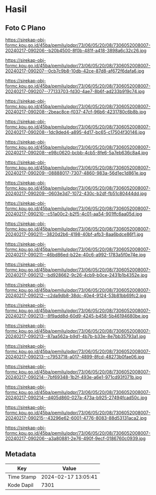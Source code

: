 # Hasil

## Foto C Plano

https://sirekap-obj-formc.kpu.go.id/45ba/pemilu/pdpr/73/06/05/20/08/7306052008007-20240217-090206--b20b4500-8f0b-481f-a418-3898a6c32c26.jpg

https://sirekap-obj-formc.kpu.go.id/45ba/pemilu/pdpr/73/06/05/20/08/7306052008007-20240217-090207--0cb7c9b8-10db-42ce-87d8-af672f6dafa6.jpg

https://sirekap-obj-formc.kpu.go.id/45ba/pemilu/pdpr/73/06/05/20/08/7306052008007-20240217-090207--77133703-fd30-4ae7-8b6f-ad233b919c74.jpg

https://sirekap-obj-formc.kpu.go.id/45ba/pemilu/pdpr/73/06/05/20/08/7306052008007-20240217-090208--2beac8ce-f037-47cf-96b6-4231780c6b8b.jpg

https://sirekap-obj-formc.kpu.go.id/45ba/pemilu/pdpr/73/06/05/20/08/7306052008007-20240217-090208--1dc9ded4-a895-4d17-bc65-c17504f30146.jpg

https://sirekap-obj-formc.kpu.go.id/45ba/pemilu/pdpr/73/06/05/20/08/7306052008007-20240217-090208--e98c0620-bcbb-4cb5-8fe6-5a7eb636c8a4.jpg

https://sirekap-obj-formc.kpu.go.id/45ba/pemilu/pdpr/73/06/05/20/08/7306052008007-20240217-090209--08888017-7307-4860-983a-56d1ec1d861e.jpg

https://sirekap-obj-formc.kpu.go.id/45ba/pemilu/pdpr/73/06/05/20/08/7306052008007-20240217-090209--0603e3d7-1072-430c-b2df-fb51c80444dd.jpg

https://sirekap-obj-formc.kpu.go.id/45ba/pemilu/pdpr/73/06/05/20/08/7306052008007-20240217-090210--c51a00c2-b2f5-4c01-aa54-901ffc6aa05d.jpg

https://sirekap-obj-formc.kpu.go.id/45ba/pemilu/pdpr/73/06/05/20/08/7306052008007-20240217-090211--3820d2b6-4198-40bf-afb3-8aa6bdce86f1.jpg

https://sirekap-obj-formc.kpu.go.id/45ba/pemilu/pdpr/73/06/05/20/08/7306052008007-20240217-090211--46bd86ed-b22e-40c6-a992-1783a5f0e74e.jpg

https://sirekap-obj-formc.kpu.go.id/45ba/pemilu/pdpr/73/06/05/20/08/7306052008007-20240217-090212--bd928662-9c26-4cb9-b0ce-2431b1b4352e.jpg

https://sirekap-obj-formc.kpu.go.id/45ba/pemilu/pdpr/73/06/05/20/08/7306052008007-20240217-090212--c2da9db8-38dc-40e4-9124-53b81bb69fc2.jpg

https://sirekap-obj-formc.kpu.go.id/45ba/pemilu/pdpr/73/06/05/20/08/7306052008007-20240217-090213--8f9add8d-60d9-4245-b458-5b46194680be.jpg

https://sirekap-obj-formc.kpu.go.id/45ba/pemilu/pdpr/73/06/05/20/08/7306052008007-20240217-090213--87aa562a-b9d1-4b7b-b33e-8e7bb35793a1.jpg

https://sirekap-obj-formc.kpu.go.id/45ba/pemilu/pdpr/73/06/05/20/08/7306052008007-20240217-090213--c7953718-a017-4899-8fcd-48273b0fae06.jpg

https://sirekap-obj-formc.kpu.go.id/45ba/pemilu/pdpr/73/06/05/20/08/7306052008007-20240217-090214--7bf69348-1b2f-493e-a6e1-971cd93f071b.jpg

https://sirekap-obj-formc.kpu.go.id/45ba/pemilu/pdpr/73/06/05/20/08/7306052008007-20240217-090214--d405d860-027a-473a-b925-27494fcad50c.jpg

https://sirekap-obj-formc.kpu.go.id/45ba/pemilu/pdpr/73/06/05/20/08/7306052008007-20240217-090215--43296e62-6001-4776-8083-88d53131aca2.jpg

https://sirekap-obj-formc.kpu.go.id/45ba/pemilu/pdpr/73/06/05/20/08/7306052008007-20240217-090206--a3a80881-2e76-490f-9ecf-0186760c0939.jpg


## Metadata

| Key        | Value               |
| ---------- | ------------------- |
| Time Stamp | 2024-02-17 13:05:41 |
| Kode Dapil | 7301                |



